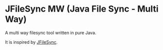 # JFileSync MW (Java File Sync - Multi Way)

A multi way filesync tool written in pure Java.

It is inspired by [JFileSync](http://jfilesync.sourceforge.net/).

